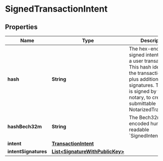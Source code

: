 

# SignedTransactionIntent


## Properties

| Name | Type | Description | Notes |
|------------ | ------------- | ------------- | -------------|
|**hash** | **String** | The hex-encoded signed intent hash for a user transaction. This hash identifies the transaction intent, plus additional signatures. This hash is signed by the notary, to create the submittable NotarizedTransaction.  |  |
|**hashBech32m** | **String** | The Bech32m-encoded human readable &#x60;SignedIntentHash&#x60;. |  |
|**intent** | [**TransactionIntent**](TransactionIntent.md) |  |  |
|**intentSignatures** | [**List&lt;SignatureWithPublicKey&gt;**](SignatureWithPublicKey.md) |  |  |



